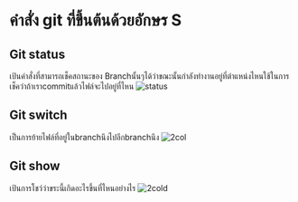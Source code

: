 # คำสั่ง git ที่ขึ้นต้นด้วยอักษร S

## Git status 
เป้นคำสั่งที่สามารถเช็คสถานะของ Branchนั้นๆได้ว่าขณะนั้นกำลังทำงานอยู่ที่ตำแหน่งไหนใช้ในการเช็คว่าถ้าเราcommitแล้วไฟล์จะไปอยู่ที่ไหน
![status](https://github.com/ThanaloekKaisai/Git_A-Z_Mission_65030096/assets/144195683/21848f23-a086-4a6f-a861-456467da132c)
## Git switch
เป็นการย้ายไฟล์ที่อยู่ในbranchนึงไปอีกbranchนึง
![2col](https://github.com/ThanaloekKaisai/Git_A-Z_Mission_65030096/assets/144195683/427ad959-2723-4a8b-95af-68e875d17c31)
## Git show
เป้นการโชว์ว่าขระนี้เกิดอะไรขึ้นที่ไหนอย่างไร
![2cold](https://github.com/ThanaloekKaisai/Git_A-Z_Mission_65030096/assets/144195683/3b463119-956e-47b4-983c-7e91e7b45bc5)
